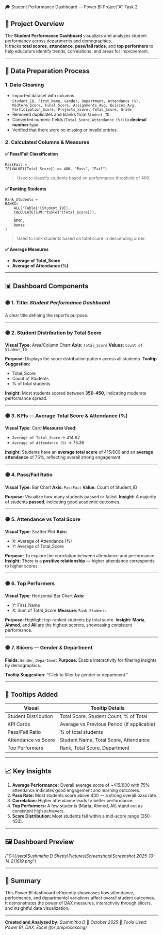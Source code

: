 🎓 Student Performance Dashboard — Power BI Project"A" Task 2

## 📌 Project Overview
The **Student Performance Dashboard** visualizes and analyzes student performance across departments and demographics.  
It tracks **total scores**, **attendance**, **pass/fail ratios**, and **top performers** to help educators identify trends, correlations, and areas for improvement.

---

## 🧩 Data Preparation Process

### 1. Data Cleaning
- Imported dataset with columns:  
  `Student_ID, First_Name, Gender, Department, Attendance (%), Midterm_Score, Final_Score, Assignments_Avg, Quizzes_Avg, Participation_Score, Projects_Score, Total_Score, Grade`
- Removed duplicates and blanks from `Student_ID`.
- Converted numeric fields (`Total_Score`, `Attendance (%)`) to **decimal number** type.
- Verified that there were no missing or invalid entries.

### 2. Calculated Columns & Measures

#### ✅ Pass/Fail Classification
```DAX
PassFail = 
IF(VALUE([Total_Score]) >= 400, "Pass", "Fail")
````

> Used to classify students based on performance threshold of 400.

#### ✅ Ranking Students

```DAX
Rank_Students = 
RANKX(
    ALL('Table1'[Student_ID]), 
    CALCULATE(SUM('Table1'[Total_Score])),
    ,
    DESC,
    Dense
)
```

> Used to rank students based on total score in descending order.

#### ✅ Average Measures

* **Average of Total_Score**
* **Average of Attendance (%)**

---

## 📊 Dashboard Components

### 🟣 1. Title: *Student Performance Dashboard*

A clear title defining the report’s purpose.

---

### 🟣 2. Student Distribution by Total Score

**Visual Type:** Area/Column Chart
**Axis:** `Total_Score`
**Values:** `Count of Student_ID`

**Purpose:** Displays the score distribution pattern across all students.
**Tooltip Suggestion:**

* Total_Score
* Count of Students
* % of total students

**Insight:** Most students scored between **350–450**, indicating moderate performance spread.

---

### 🟣 3. KPIs — Average Total Score & Attendance (%)

**Visual Type:** Card
**Measures Used:**

* `Average of Total_Score` → 414.62
* `Average of Attendance (%)` → 75.36

**Insight:** Students have an **average total score** of 415/600 and an **average attendance** of 75%, reflecting overall strong engagement.

---

### 🟣 4. Pass/Fail Ratio

**Visual Type:** Bar Chart
**Axis:** `PassFail`
**Value:** Count of Student_ID

**Purpose:** Visualize how many students passed or failed.
**Insight:** A majority of students **passed**, indicating good academic outcomes.

---

### 🟣 5. Attendance vs Total Score

**Visual Type:** Scatter Plot
**Axis:**

* X: Average of Attendance (%)
* Y: Average of Total_Score

**Purpose:** To explore the correlation between attendance and performance.
**Insight:** There is a **positive relationship** — higher attendance corresponds to higher scores.

---

### 🟣 6. Top Performers

**Visual Type:** Horizontal Bar Chart
**Axis:**

* Y: First_Name
* X: Sum of Total_Score
  **Measure:** `Rank_Students`

**Purpose:** Highlight top-ranked students by total score.
**Insight:** **Maria**, **Ahmed**, and **Ali** are the highest scorers, showcasing consistent performance.

---

### 🟣 7. Slicers — Gender & Department

**Fields:** `Gender`, `Department`
**Purpose:** Enable interactivity for filtering insights by demographics.

**Tooltip Suggestion:** “Click to filter by gender or department.”

---

## 🧠 Tooltips Added

| Visual               | Tooltip Details                            |
| -------------------- | ------------------------------------------ |
| Student Distribution | Total Score, Student Count, % of Total     |
| KPI Cards            | Average vs Previous Period (if applicable) |
| Pass/Fail Ratio      | % of total students                        |
| Attendance vs Score  | Student Name, Total Score, Attendance      |
| Top Performers       | Rank, Total Score, Department              |

---

## 📈 Key Insights

1. **Average Performance:** Overall average score of ~415/600 with 75% attendance indicates good engagement and learning outcomes.
2. **Pass Rate:** Most students score above 400 — a strong overall pass rate.
3. **Correlation:** Higher attendance leads to better performance.
4. **Top Performers:** A few students (Maria, Ahmed, Ali) stand out as consistent high achievers.
5. **Score Distribution:** Most students fall within a mid-score range (350–450).

---

## 🖼️ Dashboard Preview

*("C:\Users\Sushmitha D Shetty\Pictures\Screenshots\Screenshot 2025-10-14 211619.png")*


---

## 🧾 Summary

This Power BI dashboard efficiently showcases how attendance, performance, and departmental variations affect overall student outcomes.
It demonstrates the power of DAX measures, interactivity through slicers, and insightful data visualization.

---

**Created and Analyzed by:** *Sushmitha D*
📅 *October 2025*
🧠 *Tools Used: Power BI, DAX, Excel (for preprocessing)*


